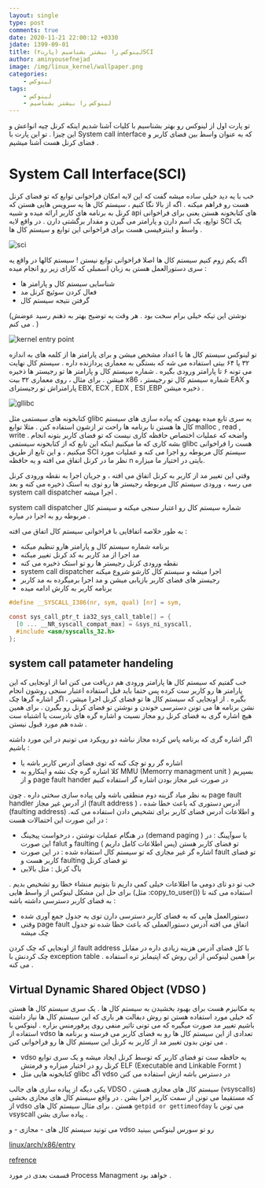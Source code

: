 ```yaml
---
layout: single
type: post
comments: true
date: 2020-11-21 22:00:12 +0330
jdate: 1399-09-01
title: لینوکس را بیشتر بشناسیم (پارت۲)SCI
author: aminyousefnejad
image: /img/linux_kernel/wallpaper.png
categories:
    - لینوکس
tags:
    - لینوکس
    - لینوکس را بیشتر بشناسیم 
---
```


تو پارت اول از لینوکس رو بهتر بشناسیم با کلیات آشنا شدیم اینکه کرنل چیه انواعش و این چیزا . تو این پارت با System call interface که به عنوان واسط بین فضای کاربر و فضای کرنل هست آشنا میشیم . 

<div id="read-more"></div>

# System Call Interface(SCI)

خب با یه دید خیلی ساده میشه گفت که این لایه امکان فراخوانی توابع که تو فضای کرنل هست رو فراهم میکنه . اگه از بالا نگا کنیم ، سیستم کال ها یه سرویس هایی هستن که کرنل به برنامه های کاربر ارائه میده و شبیه api های کتابخونه هستن یعنی برای فراخوانی توایع، یک اسم دارن و پارامتر می گیرن و مقدار برگشتی دارن . در واقع لایه SCI یک واسط و اینترفیسی هست برای فراخوانی این توابع و سیستم کال ها . 


![sci](/img/linux_kernel/linux_kernel_system_call_interface.png)


اگه یکم زوم کنیم سیستم کال ها اصلا فراخوانی توابع نیستن !  سیستم کالها در واقع یه سری دستورالعمل هستن به زبان اسمبلی که کارای زیر رو انجام میده :‌

- شناسایی سیستم کال و پارامتر ها 
- فعال کردن سوئیچ کرنل مد 
- گرفتن نتیجه سیستم کال 

(نوشتن این تیکه خیلی برام سخت بود . هر وقت یه توضیح بهتر به ذهنم رسید عوضش می کنم . )

![kernel entry point](/img/linux_kernel/linux_kernel_system_call_entry_point.png)

تو لینوکس سیستم کال ها با اعداد مشخص میشن و برای پارامتر ها از کلمه های به اندازه ۳۲ یا ۶۴ بیتی استفاده می شه که بستگی به معماری پردازنده داره . سیستم کال نهایت می تونه ۶ تا پارامتر ورودی بگیره . شماره سیستم کال و پارامتر ها تو رجیستر ها ذخیره میشن . برای مثال ، روی معماری ۳۲ بیت x86 ، شماره سیستم کال تو رجیستر EAX و پارامتراش تو رجیسترای EBX, ECX , EDX , ESI ,EBP ذخیره میشن . 

![gllibc](/img/linux_kernel/linux-kernel-glibc.jpg)

کتابخونه های سیستمی مثل glibc یه سری تابع میده بهمون که پیاده سازی های سیستم کال ها هستن تا برنامه ها راحت تر ازشون استفاده کنن . مثلا توابع malloc , read , write  . واضحه که عملیات اختصاص حافظه کاری نیست که تو فضای کاربر بتونه انجام بشه کاری که ما میکنیم اینکه این تابع که از کتابخونه سیستمی glibc هست را فراخوانی میکنیم ، و این تابع از طریق SCI سیستم کال مربوطه رو اجرا می کنه و عملیات مورد نظر ما در کرنل اتفاق می افته و یه حافظه n بایتی در اختیار ما میزاره. 

وقتی این تغییر مد از کاربر به کرنل اتفاق می افته ، و جریان اجرا به نقطه ورودی کرنل می رسه ، ورودی سیستم کال مربوطه رجیستر ها رو توی یه استک ذخیره می کنه و بعد system call dispatcher اجرا میشه . 

system call dispatcher شماره سیستم کال رو اعتبار سنجی میکنه و سیستم کال مربوطه رو به اجرا در میاره . 

به طور خلاصه اتفاقایی با فراخوانی سیستم کال اتفاق می افته : 

- برنامه شماره سیستم کال و پارامتر هارو تنظیم میکنه 
- مد اجرا از مد کاربر به کد کرنل تغییر میکنه 
- نقطه ورودی کرنل رجیستر ها رو تو استک ذخیره می کنه 
- system call dispatcher اجرا میشه و سیستم کال کارشو شروع میکنه 
- رجیستر های فضای کاربر بازیابی میشن و مد اجرا برمیگرده به مد کاربر 
- برنامه کاربر به کارش ادامه میده 

```c
#define __SYSCALL_I386(nr, sym, qual) [nr] = sym,

const sys_call_ptr_t ia32_sys_call_table[] = {
  [0 ... __NR_syscall_compat_max] = &sys_ni_syscall,
  #include <asm/syscalls_32.h>
};
```



## system call patameter handeling 

خب گفتیم که سیستم کال ها پارامتر ورودی هم دریافت می کنن اما از اونجایی که این پارامتر ها رو کاربر ست کرده پس حتما باید قبل استفاده اعتبار سنجی روشون انجام بگیره . از اونجایی که سیستم کال ها تو فضای کرنل اجرا میشن ، اگر اشاره گرها چک نشن  برنامه ها می تونن دسترسی خوندن و نوشتن تو فضای کرنل رو بگیرن . برای همین هیچ اشاره گری به فضای کرنل رو مجاز نسیت و اشاره گره های نادرست یا اشتباه ست شده هم مورد قبول نیستن . 

اگر اشاره گری که برنامه پاس کرده مجاز نباشه دو رویکرد می تونیم در این مورد داشته باشیم :

- اشاره گر رو تو چک کنه که توی فضای آدرس کاربر باشه یا 
- کلا اشاره گره چک نشه و اینکارو به MMU (Memorry managment unit ) بسپریم و از page fault hander در صورت غیر مجاز بودن اشاره گر استفاده کنیم  

به نظر میاد گزینه دوم منطقی باشه ولی پیاده سازی سختی داره . چون page fault handler  از آدرس غیر مجاز (fault address ) ، آدرس دستوری که باعث خطا شده (faulting address) و اطلاعات آدرس فضای کاربر برای تشخیص دادن استفاده می کنه. در این صورت این احتمالات هست : 

- در هنگام عملیات نوشتن ، درخواست پیجینگ (demand paging ) یا سوآپینگ :‌ در این صورت falut و faulting تو فضای کاربر هستن (پس اطلاعات کامل داریم )
- اشاره گر غیر مجازی که تو سیستم کال استفاده شده : در این صورت fault تو فضای کاربر هست و faulting تو فضای کرنل 
- باگ کرنل : مثل بالایی

خب تو دو تای دومی ما اطلاعات خیلی کمی داریم تا بتونیم منشاء خطا رو تشخیص بدیم . برای حل این مشکل لینوکس از واسط هایی (مثل :copy_to_user())  استفاده می کنه تا به فضای کاربر دسترسی داشته باشه :‌

- دستورالعمل هایی که به فضای کاربر دسترسی دارن توی یه جدول جمع آوری شده
- وقتی page fault اتفاق می افته آدرس دستورالعملی که باعث خطا شده تو جدول چک میشه 

از اونجایی که چک کردن fault address با کل فضای آدرس هزینه زیادی داره در مقابل چک کردنش با exception table . برا همین لینوکس از این روش که اپتیمایز تره استفاده می کنه . 

## Virtual Dynamic Shared Object (VDSO )

یه مکانیزم هست برای بهبود بخشیدن به سیستم کال ها . یک سری سیستم کال ها هستن که خیلی مورد استفاده هستن تو روش دیفالت هر باری که این سیستم کال ها نیاز داشته باشیم  تغییر مد صورت میگیره که می تونی تاثیر منفی روی پرفورمنس بزاره . لینوکس با استفاده از vdso تعدادی از این سیستم کال ها رو به فضای کاربر می فرسته و برنامه ها می تونن بدون تغییر مد از کاربر به کرنل این سیستم کال ها رو فراخوانی کنن . 

- vdso یه حافظه ست تو فضای کاربر که توسط کرنل ایجاد میشه و یک سری توابع کرنل رو در اختیار میزاره و فرمتش ELF (Executable and Linkable Formt  )
- کتابخونه هایی مثل glibc اگه vdso در دسترس باشه ازش استفاده می کنن 

یکی دیگه از پیاده سازی های جالب VDSO ، سیستم کال های مجازی هستن (vsyscalls) که مستقیما می تونن از سمت کاربر اجرا بشن . در واقع سیستم کال های مجازی بخشی از vdso هستن . برای مثال سیستم کال های `getpid or gettimeofday` می تونن با vsyscall پیاده سازی بشن . 

می تونید سیستم کال های - مجازی - و vdso  رو تو سورس لینوکس ببینید

[linux/arch/x86/entry](https://github.com/torvalds/linux/tree/master/arch/x86/entry)

[refrence](https://linux-kernel-labs.github.io/refs/heads/master/lectures/syscalls.html)

قسمت بعدی در مورد Process Managment خواهد بود . 
